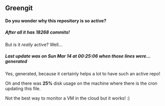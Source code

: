 ## Greengit

#### Do you wonder why this repository is so active?

##### After all it has 18268 commits!

But is it *really* active? Well...

##### Last update was on Sun Mar 14 at 00:25:06 when those lines were... generated

Yes, generated, because it certainly helps a lot to have such an active repo!

Oh and there was **25%** disk usage on the machine
where there is the cron updating this file.

Not the best way to monitor a VM in the cloud but it works! :)
